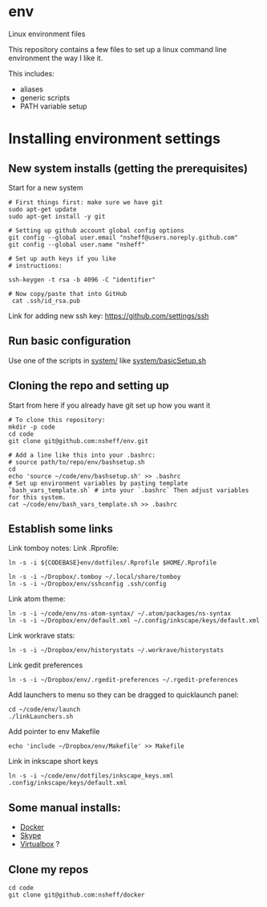# env
Linux environment files

This repository contains a few files to set up a linux command line environment the way I like it.

This includes:

* aliases
* generic scripts
* PATH variable setup


# Installing environment settings

## New system installs (getting the prerequisites)
Start for a new system

	# First things first: make sure we have git
	sudo apt-get update
	sudo apt-get install -y git

	# Setting up github account global config options
	git config --global user.email "nsheff@users.noreply.github.com"
	git config --global user.name "nsheff"

	# Set up auth keys if you like
	# instructions:
	
	ssh-keygen -t rsa -b 4096 -C "identifier"
	
	# Now copy/paste that into GitHub
	 cat .ssh/id_rsa.pub

Link for adding new ssh key: https://github.com/settings/ssh

## Run basic configuration

Use one of the scripts in [system/](system) like [system/basicSetup.sh](system/basicSetup.sh)

## Cloning the repo and setting up
Start from here if you already have git set up how you want it

	# To clone this repository:
	mkdir -p code
	cd code
	git clone git@github.com:nsheff/env.git
	
	# Add a line like this into your .bashrc:
	# source path/to/repo/env/bashsetup.sh
	cd
	echo 'source ~/code/env/bashsetup.sh' >> .bashrc
	# Set up environment variables by pasting template `bash_vars_template.sh` # into your `.bashrc` Then adjust variables for this system.
	cat ~/code/env/bash_vars_template.sh >> .bashrc

## Establish some links

Link tomboy notes:
Link .Rprofile:

	ln -s -i ${CODEBASE}env/dotfiles/.Rprofile $HOME/.Rprofile

	ln -s -i ~/Dropbox/.tomboy ~/.local/share/tomboy
	ln -s -i ~/Dropbox/env/sshconfig .ssh/config

Link atom theme:

	ln -s -i ~/code/env/ns-atom-syntax/ ~/.atom/packages/ns-syntax
	ln -s -i ~/Dropbox/env/default.xml ~/.config/inkscape/keys/default.xml

Link workrave stats:

	ln -s -i ~/Dropbox/env/historystats ~/.workrave/historystats

Link gedit preferences

	ln -s -i ~/Dropbox/env/.rgedit-preferences ~/.rgedit-preferences

Add launchers to menu so they can be dragged to quicklaunch panel:

	cd ~/code/env/launch
	./linkLaunchers.sh
	
Add pointer to env Makefile

	echo 'include ~/Dropbox/env/Makefile' >> Makefile

Link in inkscape short keys

	ln -s -i ~/code/env/dotfiles/inkscape_keys.xml .config/inkscape/keys/default.xml

## Some manual installs:
* [Docker](https://docs.docker.com/installation/ubuntulinux/#installation)
* [Skype]()
* [Virtualbox]() ?

## Clone my repos
	cd code
	git clone git@github.com:nsheff/docker
